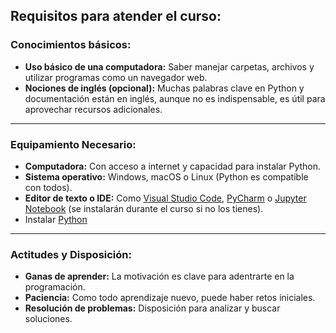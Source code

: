 ## Requisitos para atender el curso:

### Conocimientos básicos:
- **Uso básico de una computadora:** Saber manejar carpetas, archivos y utilizar programas como un navegador web.
- **Nociones de inglés (opcional):** Muchas palabras clave en Python y documentación están en inglés, aunque no es indispensable, es útil para aprovechar recursos adicionales.

---
### Equipamiento Necesario:
- **Computadora:** Con acceso a internet y capacidad para instalar Python.
- **Sistema operativo:** Windows, macOS o Linux (Python es compatible con todos).
- **Editor de texto o IDE:** Como [Visual Studio Code](https://code.visualstudio.com), [PyCharm](https://www.jetbrains.com/pycharm/) o [Jupyter Notebook](https://jupyter.org/try-jupyter/notebooks/?path=Untitled1.ipynb) (se instalarán durante el curso si no los tienes).
- Instalar [Python](Python.org)

---
### Actitudes y Disposición:
- **Ganas de aprender:** La motivación es clave para adentrarte en la programación.
- **Paciencia:** Como todo aprendizaje nuevo, puede haber retos iniciales.
- **Resolución de problemas:** Disposición para analizar y buscar soluciones.
